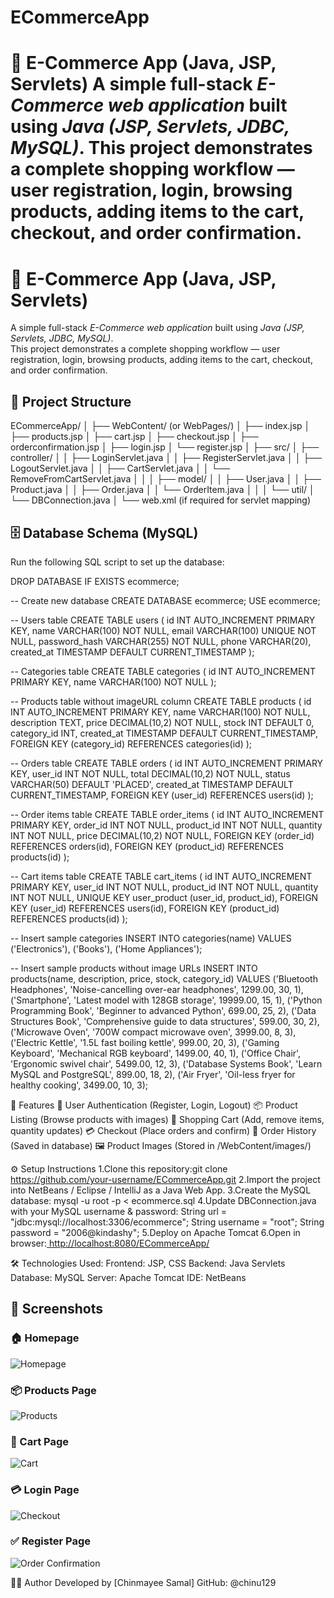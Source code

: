 # ECommerceApp
# 🛒 E-Commerce App (Java, JSP, Servlets)  A simple full-stack *E-Commerce web application* built using *Java (JSP, Servlets, JDBC, MySQL)*.   This project demonstrates a complete shopping workflow — user registration, login, browsing products, adding items to the cart, checkout, and order confirmation.

# 🛒 E-Commerce App (Java, JSP, Servlets)

A simple full-stack *E-Commerce web application* built using *Java (JSP, Servlets, JDBC, MySQL)*.  
This project demonstrates a complete shopping workflow — user registration, login, browsing products, adding items to the cart, checkout, and order confirmation.

## 📂 Project Structure

ECommerceApp/
│
├── WebContent/ (or WebPages/)
│ ├── index.jsp
│ ├── products.jsp
│ ├── cart.jsp
│ ├── checkout.jsp
│ ├── orderconfirmation.jsp
│ ├── login.jsp
│ └── register.jsp
│
├── src/
│ ├── controller/
│ │ ├── LoginServlet.java
│ │ ├── RegisterServlet.java
│ │ ├── LogoutServlet.java
│ │ ├── CartServlet.java
│ │ └── RemoveFromCartServlet.java
│ │
│ ├── model/
│ │ ├── User.java
│ │ ├── Product.java
│ │ ├── Order.java
│ │ └── OrderItem.java
│ │
│ └── util/
│ └── DBConnection.java
│
└── web.xml (if required for servlet mapping)

## 🗄 Database Schema (MySQL)
Run the following SQL script to set up the database:

DROP DATABASE IF EXISTS ecommerce;

-- Create new database
CREATE DATABASE ecommerce;
USE ecommerce;

-- Users table
CREATE TABLE users (
    id INT AUTO_INCREMENT PRIMARY KEY,
    name VARCHAR(100) NOT NULL,
    email VARCHAR(100) UNIQUE NOT NULL,
    password_hash VARCHAR(255) NOT NULL,
    phone VARCHAR(20),
    created_at TIMESTAMP DEFAULT CURRENT_TIMESTAMP
);

-- Categories table
CREATE TABLE categories (
    id INT AUTO_INCREMENT PRIMARY KEY,
    name VARCHAR(100) NOT NULL
);

-- Products table without imageURL column
CREATE TABLE products (
    id INT AUTO_INCREMENT PRIMARY KEY,
    name VARCHAR(100) NOT NULL,
    description TEXT,
    price DECIMAL(10,2) NOT NULL,
    stock INT DEFAULT 0,
    category_id INT,
    created_at TIMESTAMP DEFAULT CURRENT_TIMESTAMP,
    FOREIGN KEY (category_id) REFERENCES categories(id)
);

-- Orders table
CREATE TABLE orders (
    id INT AUTO_INCREMENT PRIMARY KEY,
    user_id INT NOT NULL,
    total DECIMAL(10,2) NOT NULL,
    status VARCHAR(50) DEFAULT 'PLACED',
    created_at TIMESTAMP DEFAULT CURRENT_TIMESTAMP,
    FOREIGN KEY (user_id) REFERENCES users(id)
);

-- Order items table
CREATE TABLE order_items (
    id INT AUTO_INCREMENT PRIMARY KEY,
    order_id INT NOT NULL,
    product_id INT NOT NULL,
    quantity INT NOT NULL,
    price DECIMAL(10,2) NOT NULL,
    FOREIGN KEY (order_id) REFERENCES orders(id),
    FOREIGN KEY (product_id) REFERENCES products(id)
);

-- Cart items table
CREATE TABLE cart_items (
    id INT AUTO_INCREMENT PRIMARY KEY,
    user_id INT NOT NULL,
    product_id INT NOT NULL,
    quantity INT NOT NULL,
    UNIQUE KEY user_product (user_id, product_id),
    FOREIGN KEY (user_id) REFERENCES users(id),
    FOREIGN KEY (product_id) REFERENCES products(id)
);

-- Insert sample categories
INSERT INTO categories(name) VALUES 
('Electronics'), 
('Books'), 
('Home Appliances');

-- Insert sample products without image URLs
INSERT INTO products(name, description, price, stock, category_id) VALUES
('Bluetooth Headphones', 'Noise-cancelling over-ear headphones', 1299.00, 30, 1),
('Smartphone', 'Latest model with 128GB storage', 19999.00, 15, 1),
('Python Programming Book', 'Beginner to advanced Python', 699.00, 25, 2),
('Data Structures Book', 'Comprehensive guide to data structures', 599.00, 30, 2),
('Microwave Oven', '700W compact microwave oven', 3999.00, 8, 3),
('Electric Kettle', '1.5L fast boiling kettle', 999.00, 20, 3),
('Gaming Keyboard', 'Mechanical RGB keyboard', 1499.00, 40, 1),
('Office Chair', 'Ergonomic swivel chair', 5499.00, 12, 3),
('Database Systems Book', 'Learn MySQL and PostgreSQL', 899.00, 18, 2),
('Air Fryer', 'Oil-less fryer for healthy cooking', 3499.00, 10, 3);

🚀 Features
  👤 User Authentication (Register, Login, Logout)
  📦 Product Listing (Browse products with images)
  🛒 Shopping Cart (Add, remove items, quantity updates)
  💳 Checkout (Place orders and confirm)
  📜 Order History (Saved in database)
  🖼 Product Images (Stored in /WebContent/images/)

⚙ Setup Instructions
1.Clone this repository:git clone https://github.com/your-username/ECommerceApp.git
2.Import the project into NetBeans / Eclipse / IntelliJ as a Java Web App.
3.Create the MySQL database: mysql -u root -p < ecommerce.sql
4.Update DBConnection.java with your MySQL username & password:
    String url = "jdbc:mysql://localhost:3306/ecommerce";
    String username = "root";
    String password = "2006@kindashy";
5.Deploy on Apache Tomcat
6.Open in browser:[ http://localhost:8080/ECommerceApp/](http://localhost:8090/ECommerceApp/)


🛠 Technologies Used:
         Frontend: JSP, CSS
         Backend: Java Servlets
         Database: MySQL
         Server: Apache Tomcat
         IDE: NetBeans

## 📸 Screenshots

### 🏠 Homepage
![Homepage](screenshots/home.png)

### 📦 Products Page
![Products](screenshots/products.png)

### 🛒 Cart Page
![Cart](screenshots/cart.png)

### 💳 Login Page
![Checkout](screenshots/login.png)

### ✅ Register Page 
![Order Confirmation](screenshots/register.png)

👨‍💻 Author
   Developed by [Chinmayee Samal]
   GitHub: @chinu129
